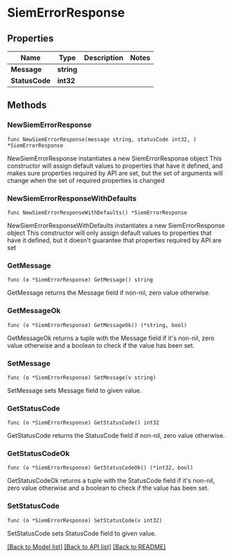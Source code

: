 # SiemErrorResponse

## Properties

Name | Type | Description | Notes
------------ | ------------- | ------------- | -------------
**Message** | **string** |  | 
**StatusCode** | **int32** |  | 

## Methods

### NewSiemErrorResponse

`func NewSiemErrorResponse(message string, statusCode int32, ) *SiemErrorResponse`

NewSiemErrorResponse instantiates a new SiemErrorResponse object
This constructor will assign default values to properties that have it defined,
and makes sure properties required by API are set, but the set of arguments
will change when the set of required properties is changed

### NewSiemErrorResponseWithDefaults

`func NewSiemErrorResponseWithDefaults() *SiemErrorResponse`

NewSiemErrorResponseWithDefaults instantiates a new SiemErrorResponse object
This constructor will only assign default values to properties that have it defined,
but it doesn't guarantee that properties required by API are set

### GetMessage

`func (o *SiemErrorResponse) GetMessage() string`

GetMessage returns the Message field if non-nil, zero value otherwise.

### GetMessageOk

`func (o *SiemErrorResponse) GetMessageOk() (*string, bool)`

GetMessageOk returns a tuple with the Message field if it's non-nil, zero value otherwise
and a boolean to check if the value has been set.

### SetMessage

`func (o *SiemErrorResponse) SetMessage(v string)`

SetMessage sets Message field to given value.


### GetStatusCode

`func (o *SiemErrorResponse) GetStatusCode() int32`

GetStatusCode returns the StatusCode field if non-nil, zero value otherwise.

### GetStatusCodeOk

`func (o *SiemErrorResponse) GetStatusCodeOk() (*int32, bool)`

GetStatusCodeOk returns a tuple with the StatusCode field if it's non-nil, zero value otherwise
and a boolean to check if the value has been set.

### SetStatusCode

`func (o *SiemErrorResponse) SetStatusCode(v int32)`

SetStatusCode sets StatusCode field to given value.



[[Back to Model list]](../README.md#documentation-for-models) [[Back to API list]](../README.md#documentation-for-api-endpoints) [[Back to README]](../README.md)


